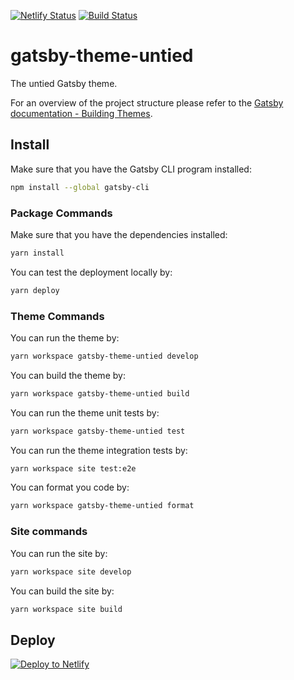 [![Netlify Status](https://api.netlify.com/api/v1/badges/11d9611d-d28c-4ae7-b1cc-5913ba4aae22/deploy-status)](https://app.netlify.com/sites/competent-sinoussi-a46fc9/deploys)
[![Build Status](https://travis-ci.com/euphorika/gatsby-starter-untied.svg?branch=master)](https://travis-ci.com/euphorika/gatsby-starter-untied)

# gatsby-theme-untied
The untied Gatsby theme.

For an overview of the project structure please refer to the [Gatsby documentation - Building Themes](https://www.gatsbyjs.org/docs/themes/building-themes).

## Install

Make sure that you have the Gatsby CLI program installed:
```sh
npm install --global gatsby-cli
```

### Package Commands

Make sure that you have the dependencies installed:
```sh
yarn install
```

You can test the deployment locally by:
```sh
yarn deploy
```

### Theme Commands

You can run the theme by:
```sh
yarn workspace gatsby-theme-untied develop
```

You can build the theme by:
```sh
yarn workspace gatsby-theme-untied build
```

You can run the theme unit tests by:
```sh
yarn workspace gatsby-theme-untied test
```

You can run the theme integration tests by:
```sh
yarn workspace site test:e2e
```

You can format you code by:
```sh
yarn workspace gatsby-theme-untied format
```

### Site commands

You can run the site by:
```sh
yarn workspace site develop
```

You can build the site by:
```sh
yarn workspace site build
```

## Deploy

[![Deploy to Netlify](https://www.netlify.com/img/deploy/button.svg)](https://app.netlify.com/start/deploy?repository=https://github.com/euphorika/gatsby-starter-untied)
